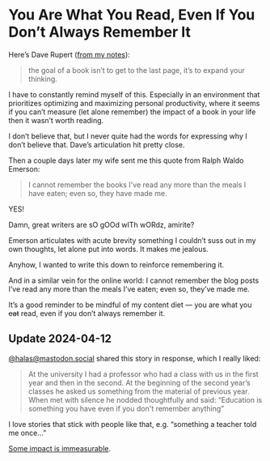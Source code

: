 # You Are What You Read, Even If You Don’t Always Remember It

Here’s Dave Rupert ([from my notes](https://notes.jim-nielsen.com/#2024-03-22T1029)):

> the goal of a book isn’t to get to the last page, it’s to expand your thinking.

I have to constantly remind myself of this. Especially in an environment that prioritizes optimizing and maximizing personal productivity, where it seems if you can’t measure (let alone remember) the impact of a book in your life then it wasn’t worth reading.

I don’t believe that, but I never quite had the words for expressing why I don’t believe that. Dave’s articulation hit pretty close.

Then a couple days later my wife sent me this quote from Ralph Waldo Emerson:

> I cannot remember the books I've read any more than the meals I have eaten; even so, they have made me.

YES!

Damn, great writers are sO gOOd wITh wORdz, amirite?

Emerson articulates with acute brevity something I couldn’t suss out in my own thoughts, let alone put into words. It makes me jealous.

Anyhow, I wanted to write this down to reinforce remembering it.

And in a similar vein for the online world: I cannot remember the blog posts I’ve read any more than the meals I’ve eaten; even so, they’ve made me.

It’s a good reminder to be mindful of my content diet — you are what you ~~eat~~ read, even if you don’t always remember it.

## Update 2024-04-12

[@halas@mastodon.social](https://mastodon.online/@halas#.) shared this story in response, which I really liked:

> At the university I had a professor who had a class with us in the first year and then in the second. At the beginning of the second year’s classes he asked us something from the material of previous year. When met with silence he nodded thoughtfully and said: “Education is something you have even if you don't remember anything”

I love stories that stick with people like that, e.g. “something a teacher told me once...”

[Some impact is immeasurable](https://blog.jim-nielsen.com/2024/immeasurable-impact/).